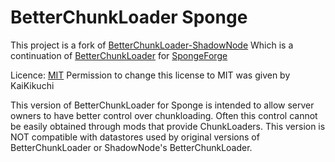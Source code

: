 # BetterChunkLoader Sponge

This project is a fork of [BetterChunkLoader-ShadowNode](https://bitbucket.org/shadownode/betterchunkloader)
Which is a continuation of [BetterChunkLoader](https://github.com/KaiKikuchi/BetterChunkLoader) for [SpongeForge](https://github.com/SpongePowered/SpongeForge)

Licence: [MIT](LICENSE.md) Permission to change this license to MIT was given by KaiKikuchi

This version of BetterChunkLoader for Sponge is intended to allow server owners to have better control over chunkloading. Often this control cannot be easily obtained through mods that provide ChunkLoaders. This version is NOT compatible with datastores used by original versions of BetterChunkLoader or ShadowNode's BetterChunkLoader.